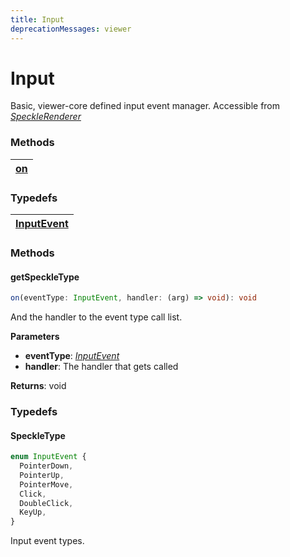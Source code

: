 ```yaml
---
title: Input
deprecationMessages: viewer
---
```


<Banner />

# Input

Basic, viewer-core defined input event manager. Accessible from [_SpeckleRenderer_](/viewer/speckle-renderer-api.md)

### <h3>Methods</h3>

| [on](/viewer/input-api.md#on)
|---|

### <h3>Typedefs</h3>

| [InputEvent](/viewer/input-api.md#inputevent)
|---|

### <h3>Methods</h3>

#### <b>getSpeckleType</b>

```ts
on(eventType: InputEvent, handler: (arg) => void): void
```

And the handler to the event type call list.

**Parameters**

- **eventType**: [_InputEvent_](/viewer/world-tree-api.md#inputevent)
- **handler**: The handler that gets called

**Returns**: void

### <h3>Typedefs</h3>

#### <b>SpeckleType</b>

```ts
enum InputEvent {
  PointerDown,
  PointerUp,
  PointerMove,
  Click,
  DoubleClick,
  KeyUp,
}
```

Input event types.
